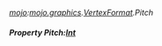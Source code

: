 _[mojo](../../modules/mojo/mojo-module.md):[mojo.graphics](../../modules/mojo/mojo-graphics.md).[VertexFormat](../../modules/mojo/mojo-graphics-vertexformat.md).Pitch_
##### Property Pitch:[Int](../../modules/wonkey/wonkey-types-int.md)

